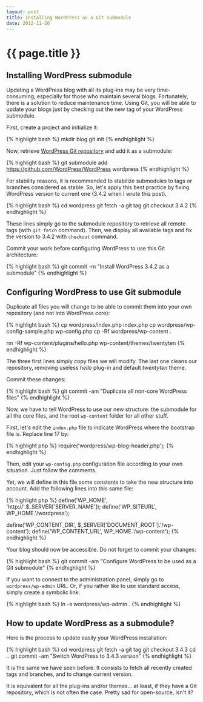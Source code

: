 ```yaml
---
layout: post
title: Installing WordPress as a Git submodule
date: 2012-11-26
---
```


# {{ page.title }}

## Installing WordPress submodule

Updating a WordPress blog with all its plug-ins may be very time-consuming, especially for those who maintain several blogs. Fortunately, there is a solution to reduce maintenance time. Using Git, you will be able to update your blogs just by checking out the new tag of your WordPress submodule.

First, create a project and initialize it:

{% highlight bash %}
mkdir blog
git init
{% endhighlight %}

Now, retrieve [WordPress Git repository](https://github.com/WordPress/WordPress) and add it as a submodule:

{% highlight bash %}
git submodule add https://github.com/WordPress/WordPress wordpress
{% endhighlight %}

For stability reasons, it is recommended to stabilize submodules to tags or branches considered as stable. So, let's apply this best practice by fixing WordPress version to current one (3.4.2 when I wrote this post).

{% highlight bash %}
cd wordpress
git fetch -a
git tag
git checkout 3.4.2
{% endhighlight %}

These lines simply go to the submodule repository to retrieve all remote tags (with `git fetch` command). Then, we display all available tags and fix the version to 3.4.2 with `checkout` command.

Commit your work before configuring WordPress to use this Git architecture:

{% highlight bash %}
git commit -m "Install WordPress 3.4.2 as a submodule"
{% endhighlight %}

## Configuring WordPress to use Git submodule

Duplicate all files you will change to be able to commit them into your own repository (and not into WordPress core):

{% highlight bash %}
cp wordpress/index.php index.php
cp wordpress/wp-config-sample.php wp-config.php
cp -Rf wordpress/wp-content .

rm -Rf wp-content/plugins/hello.php wp-content/themes/twentyten
{% endhighlight %}

The three first lines simply copy files we will modify. The last one cleans our repository, removing useless _hello_ plug-in and default _twentyten_ theme.

Commit these changes:

{% highlight bash %}
git commit -am "Duplicate all non-core WordPress files"
{% endhighlight %}

Now, we have to tell WordPress to use our new structure: the submodule for all the core files, and the root `wp-content` folder for all other stuff.

First, let's edit the `index.php` file to indicate WordPress where the bootstrap file is. Replace line 17 by:

{% highlight php %}
require('wordpress/wp-blog-header.php');
{% endhighlight %}

Then, edit your `wp-config.php` configuration file according to your own situation. Just follow the comments.

Yet, we will define in this file some constants to take the new structure into account. Add the following lines into this same file:

{% highlight php %}
define('WP_HOME',    'http://'.$_SERVER['SERVER_NAME']);
define('WP_SITEURL', WP_HOME.'/wordpress');

define('WP_CONTENT_DIR', $_SERVER['DOCUMENT_ROOT'].'/wp-content');
define('WP_CONTENT_URL', WP_HOME.'/wp-content');
{% endhighlight %}

Your blog should now be accessible. Do not forget to commit your changes:

{% highlight bash %}
git commit -am "Configure WordPress to be used as a Git submodule"
{% endhighlight %}

If you want to connect to the administration panel, simply go to `wordpress/wp-admin` URL. Or, if you rather like to use standard access, simply create a symbolic link:

{% highlight bash %}
ln -s wordpress/wp-admin .
{% endhighlight %}

## How to update WordPress as a submodule?

Here is the process to update easily your WordPress installation:

{% highlight bash %}
cd wordpress
git fetch -a
git tag
git checkout 3.4.3
cd ..
git commit -am "Switch WordPress to 3.4.3 version"
{% endhighlight %}

It is the same we have seen before. It consists to fetch all recently created tags and branches, and to change current version.

It is equivalent for all the plug-ins and/or themes... at least, if they have a Git repository, which is not often the case. Pretty sad for open-source, isn't it? 
